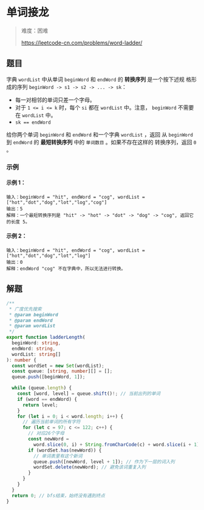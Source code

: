 # 单词接龙

> 难度：困难
>
> https://leetcode-cn.com/problems/word-ladder/

## 题目

字典 `wordList` 中从单词 `beginWord` 和 `endWord` 的 **转换序列** 是一个按下述规
格形成的序列 `beginWord -> s1 -> s2 -> ... -> sk`：

- 每一对相邻的单词只差一个字母。
- 对于 `1 <= i <= k` 时，每个 `si` 都在 `wordList` 中。注意， `beginWord` 不需要
  在 `wordList` 中。
- `sk == endWord`

给你两个单词 `beginWord` 和 `endWord` 和一个字典 `wordList` ，返回 从
`beginWord` 到 `endWord` 的 **最短转换序列** 中的 `单词数目` 。如果不存在这样的
转换序列，返回 `0` 。

### 示例

#### 示例 1：

```
输入：beginWord = "hit", endWord = "cog", wordList = ["hot","dot","dog","lot","log","cog"]
输出：5
解释：一个最短转换序列是 "hit" -> "hot" -> "dot" -> "dog" -> "cog", 返回它的长度 5。
```

#### 示例 2：

```
输入：beginWord = "hit", endWord = "cog", wordList = ["hot","dot","dog","lot","log"]
输出：0
解释：endWord "cog" 不在字典中，所以无法进行转换。
```

## 解题

```typescript
/**
 * 广度优先搜索
 * @param beginWord
 * @param endWord
 * @param wordList
 */
export function ladderLength(
  beginWord: string,
  endWord: string,
  wordList: string[]
): number {
  const wordSet = new Set(wordList);
  const queue: [string, number][] = [];
  queue.push([beginWord, 1]);

  while (queue.length) {
    const [word, level] = queue.shift()!; // 当前出列的单词
    if (word == endWord) {
      return level;
    }
    for (let i = 0; i < word.length; i++) {
      // 遍历当前单词的所有字符
      for (let c = 97; c <= 122; c++) {
        // 对应26个字母
        const newWord =
          word.slice(0, i) + String.fromCharCode(c) + word.slice(i + 1); // 形成新词
        if (wordSet.has(newWord)) {
          // 单词表里有这个新词
          queue.push([newWord, level + 1]); // 作为下一层的词入列
          wordSet.delete(newWord); // 避免该词重复入列
        }
      }
    }
  }
  return 0; // bfs结束，始终没有遇到终点
}
```
